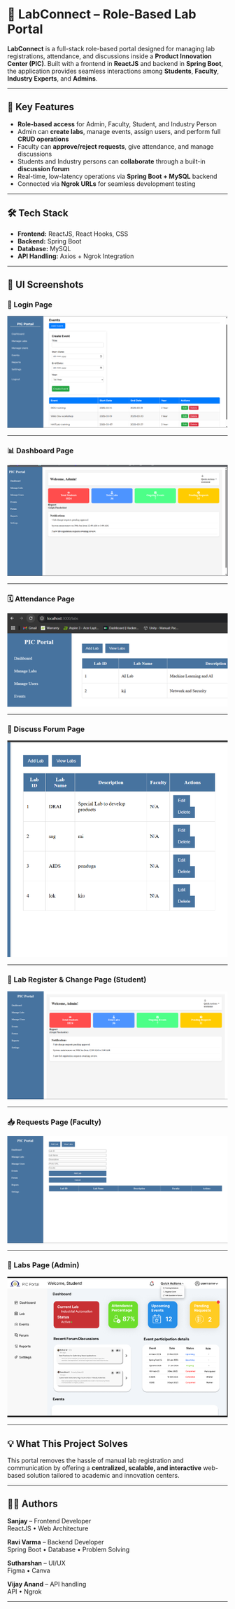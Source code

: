 # 🧪 LabConnect – Role-Based Lab Portal

**LabConnect** is a full-stack role-based portal designed for managing lab registrations, attendance, and discussions inside a **Product Innovation Center (PIC)**. Built with a frontend in **ReactJS** and backend in **Spring Boot**, the application provides seamless interactions among **Students**, **Faculty**, **Industry Experts**, and **Admins**.

---

## 🚀 Key Features

- **Role-based access** for Admin, Faculty, Student, and Industry Person
- Admin can **create labs**, manage events, assign users, and perform full **CRUD operations**
- Faculty can **approve/reject requests**, give attendance, and manage discussions
- Students and Industry persons can **collaborate** through a built-in **discussion forum**
- Real-time, low-latency operations via **Spring Boot + MySQL** backend
- Connected via **Ngrok URLs** for seamless development testing

---

## 🛠️ Tech Stack

- **Frontend:** ReactJS, React Hooks, CSS
- **Backend:** Spring Boot
- **Database:** MySQL
- **API Handling:** Axios + Ngrok Integration

---

## 📸 UI Screenshots

### 🔐 Login Page
![Login Page](./Website-Images/1.png)

---

### 📊 Dashboard Page
![Dashboard](./Website-Images/2.png)

---

### 🗓️ Attendance Page
![Attendance](./Website-Images/3.png)

---

### 💬 Discuss Forum Page
![Discuss Forum](./Website-Images/4.png)

---

### 📝 Lab Register & Change Page (Student)
![Lab Register](./Website-Images/5.png)

---

### 📥 Requests Page (Faculty)
![Requests Page](./Website-Images/6.png)

---

### 🧾 Labs Page (Admin)
![Labs Page](./Website-Images/7.png)

---

## 💡 What This Project Solves

This portal removes the hassle of manual lab registration and communication by offering a **centralized, scalable, and interactive** web-based solution tailored to academic and innovation centers.

---

## 👨‍💻 Authors

**Sanjay** – Frontend Developer  
ReactJS • Web Architecture

**Ravi Varma** – Backend Developer  
Spring Boot • Database • Problem Solving

**Sutharshan** – UI/UX  
Figma • Canva 

**Vijay Anand** – API handling  
API • Ngrok

---

